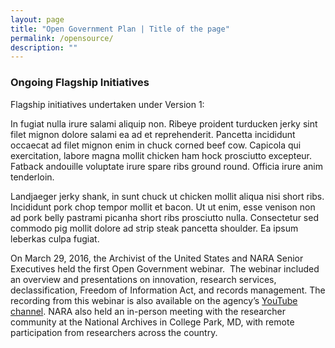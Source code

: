 ```yaml
---
layout: page
title: "Open Government Plan | Title of the page"
permalink: /opensource/
description: ""
---
```


### Ongoing Flagship Initiatives


<p>Flagship initiatives undertaken under Version 1:</p>

<p>In fugiat nulla irure salami aliquip non. Ribeye proident turducken jerky sint filet mignon dolore salami ea ad et reprehenderit. Pancetta incididunt occaecat ad filet mignon enim in chuck corned beef cow. Capicola qui exercitation, labore magna mollit chicken ham hock prosciutto excepteur. Fatback andouille voluptate irure spare ribs ground round. Officia irure anim tenderloin.</p>


<p>Landjaeger jerky shank, in sunt chuck ut chicken mollit aliqua nisi short ribs. Incididunt pork chop tempor mollit et bacon. Ut ut enim, esse venison non ad pork belly pastrami picanha short ribs prosciutto nulla. Consectetur sed commodo pig mollit dolore ad strip steak pancetta shoulder. Ea ipsum leberkas culpa fugiat.</p>

<p>On March 29, 2016, the Archivist of the United States and NARA Senior Executives held the first Open Government webinar.&nbsp; The webinar included an overview and presentations on innovation, research services, declassification, Freedom of Information Act, and records management. The recording from this webinar is also available on the agency’s <a href="https://www.youtube.com/watch?v=DYVp1pmIZZI">YouTube channel</a>. NARA also held an in-person meeting with the researcher community at the National Archives in College Park, MD, with remote participation from researchers across the country.</p>
